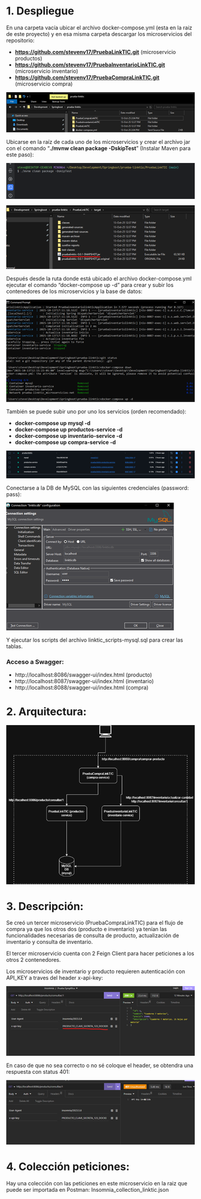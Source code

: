 # 1. Despliegue

En una carpeta vacía ubicar el archivo docker-compose.yml (esta en la raiz de este proyecto) y en esa misma carpeta descargar los microservicios del repositorio:

- **https://github.com/stevenv17/PruebaLinkTIC.git** (microservicio productos)
- **https://github.com/stevenv17/PruebaInventarioLinkTIC.git** (microservicio inventario)
- **https://github.com/stevenv17/PruebaCompraLinkTIC.git** (microservicio compra)

 ![imagen](./imagenes/Imagen1.png)


Ubicarse en la raíz de cada uno de los microservicios y crear el archivo jar con el comando “**./mvnw clean package -DskipTest**” (Instalar Maven para este paso):

![imagen](./imagenes/Imagen2.png)

![imagen](./imagenes/Imagen3.png)

Después desde la ruta donde está ubicado el archivo docker-compose.yml ejecutar el comando “docker-compose up -d” para crear y subir los contenedores de los microservicios y la base de datos:

![imagen](./imagenes/Imagen4.png)

También se puede subir uno por uno los servicios (orden recomendado):

- **docker-compose up mysql -d**
- **docker-compose up productos-service -d**
- **docker-compose up inventario-service -d**
- **docker-compose up compra-service -d**

![imagen](./imagenes/Imagen5.png)


Conectarse a la DB de MySQL con las siguientes credenciales (password: pass):

![imagen](./imagenes/Imagen6.png)
 
Y ejecutar los scripts del archivo linktic_scripts-mysql.sql para crear las tablas.

### Acceso a Swagger:

- http://localhost:8086/swagger-ui/index.html (producto)
- http://localhost:8087/swagger-ui/index.html (inventario)
- http://localhost:8088/swagger-ui/index.html (compra)


# 2. Arquitectura:

![imagen](./imagenes/Imagen_arq.png)


# 3. Descripción:

Se creó un tercer microservicio (PruebaCompraLinkTIC) para el flujo de compra ya que los otros dos (producto e inventario) ya tenían las funcionalidades necesarias de consulta de producto, actualización de inventario y consulta de inventario.

El tercer microservicio cuenta con 2 Feign Client para hacer peticiones a los otros 2 contenedores.

Los microservicios de inventario y producto requieren autenticación con API_KEY a traves del header x-api-key:

![imagen](./imagenes/Imagen8.png)

En caso de que no sea correcto o no sé coloque el header, se obtendra una respuesta con status 401:

![imagen](./imagenes/Imagen9.png)

# 4. Colección peticiones:

Hay una colección con las peticiones en este microservicio en la raiz que puede ser importada en Postman: Insomnia_collection_linktic.json
